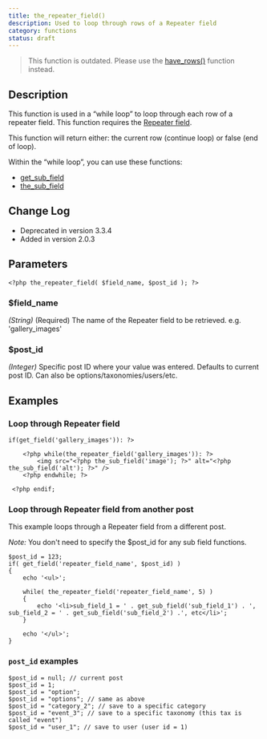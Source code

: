 ```yaml
---
title: the_repeater_field()
description: Used to loop through rows of a Repeater field
category: functions
status: draft
---
```


> This function is outdated. Please use the [have_rows()](https://www.advancedcustomfields.com/resources/have_rows/) function instead.

## Description
This function is used in a “while loop” to loop through each row of  a repeater field.  This function requires the [Repeater field](https://www.advancedcustomfields.com/add-ons/repeater-field/).

This function will return either: the current row (continue loop) or false (end of loop).

Within the “while loop”, you can use these functions:
- [get_sub_field](https://www.advancedcustomfields.com/docs/functions/get_sub_field/)
- [the_sub_field](https://www.advancedcustomfields.com/docs/functions/the_sub_field/)

## Change Log
- Deprecated in version 3.3.4
- Added in version 2.0.3

## Parameters
```
<?php the_repeater_field( $field_name, $post_id ); ?>
```

### $field_name
*(String)* (Required) The name of the Repeater field to be retrieved. e.g. 'gallery_images'

### $post_id
*(Integer)* Specific post ID where your value was entered. Defaults to current post ID. Can also be options/taxonomies/users/etc.
 
## Examples

### Loop through Repeater field
```
if(get_field('gallery_images')): ?>

    <?php while(the_repeater_field('gallery_images')): ?>
        <img src="<?php the_sub_field('image'); ?>" alt="<?php the_sub_field('alt'); ?>" />
    <?php endwhile; ?>

 <?php endif;
```

### Loop through Repeater field from another post
This example loops through a Repeater field from a different post.

_Note:_ You don't need to specify the $post_id for any sub field functions.
```
$post_id = 123;
if( get_field('repeater_field_name', $post_id) )
{
    echo '<ul>';

    while( the_repeater_field('repeater_field_name', 5) )
    {
        echo '<li>sub_field_1 = ' . get_sub_field('sub_field_1') . ', sub_field_2 = ' . get_sub_field('sub_field_2') .', etc</li>';
    }

    echo '</ul>';
}
```

### `post_id` examples
```
$post_id = null; // current post
$post_id = 1;
$post_id = "option";
$post_id = "options"; // same as above
$post_id = "category_2"; // save to a specific category
$post_id = "event_3"; // save to a specific taxonomy (this tax is called "event")
$post_id = "user_1"; // save to user (user id = 1)
```
